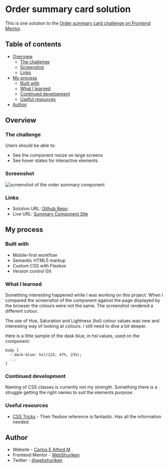 # Order summary card solution

This is one solution to the [Order summary card challenge on Frontend Mentor](https://www.frontendmentor.io/challenges/order-summary-component-QlPmajDUj).

## Table of contents

- [Overview](#overview)
  - [The challenge](#the-challenge)
  - [Screenshot](#screenshot)
  - [Links](#links)
- [My process](#my-process)
  - [Built with](#built-with)
  - [What I learned](#what-i-learned)
  - [Continued development](#continued-development)
  - [Useful resources](#useful-resources)
- [Author](#author)

## Overview

### The challenge

Users should be able to:

- See the component resize on large screens
- See hover states for interactive elements

### Screenshot

![screenshot of the order summary component](./screenshot.png)

### Links

- Solution URL: [Github Repo](https://github.com/webshuriken/order-summary-component)
- Live URL: [Summary Component Site](https://webshuriken.github.io/order-summary-component/)

## My process

### Built with

- Mobile-first workflow
- Semantic HTML5 markup
- Custom CSS with Flexbox
- Version control Git

### What I learned

Something interesting happened while I was working on this project. When I compared the screenshot of the component against the page displayed by the browser the colours were not the same. The screenshot rendered a different colour.

The use of Hue, Saturation and Lightness (hsl) colour values was new and interesting way of looking at colours. I still need to dive a bit deeper.

Here is a little sample of the dask blue, in hsl values, used on the component:

```css3
body {
  --dark-blue: hsl(223, 47%, 23%);
  ...
}
```

### Continued development

Naming of CSS classes is currently not my strength. Something there is a struggle getting the right names to suit the elements purpose.

### Useful resources

- [CSS Tricks](https://css-tricks.com/snippets/css/a-guide-to-flexbox/) - Their flexbox reference is fantastic. Has all the information needed.

## Author

- Website - [Carlos E Alford M](https://carlosealford.com)
- Frontend Mentor - [WebShuriken](https://www.frontendmentor.io/profile/WebShuriken)
- Twitter - [@webshuriken](https://www.twitter.com/webshuriken)
